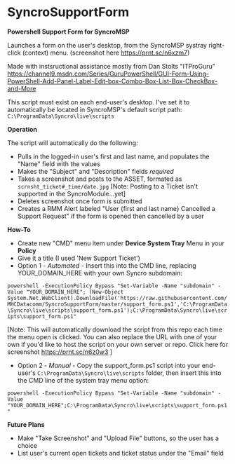 # SyncroSupportForm

**Powershell Support Form for SyncroMSP**

Launches a form on the user's desktop, from the SyncroMSP systray right-click (context) menu. (screenshot here https://prnt.sc/n6xzm7)

Made with instsructional assistance mostly from Dan Stolts "ITProGuru"
https://channel9.msdn.com/Series/GuruPowerShell/GUI-Form-Using-PowerShell-Add-Panel-Label-Edit-box-Combo-Box-List-Box-CheckBox-and-More

This script must exist on each end-user's desktop.  I've set it to automatically be located in SyncroMSP's default script path: `C:\ProgramData\Syncro\live\scripts`

**Operation**

The script will automatically do the following:
- Pulls in the logged-in user's first and last name, and populates the "Name" field with the values
- Makes the "Subject" and "Description" fields *required*
- Takes a screenshot and posts to the ASSET, formated as
`scrnsht_ticket#_time/date.jpg`
[Note: Posting to a Ticket isn't supported in the SyncroModule...yet]
- Deletes screenshot once form is submitted
- Creates a RMM Alert labeled "User {first and last name} Cancelled a Support Request" if the form is opened then cancelled by a user

**How-To**
- Create new "CMD" menu item under **Device System Tray** Menu in your **Policy**
- Give it a title (I used 'New Support Ticket')
- Option 1 - *Automated* - Insert this into the CMD line, replacing YOUR_DOMAIN_HERE with your own Syncro subdomain:

`powershell -ExecutionPolicy Bypass "Set-Variable -Name "subdomain" -Value "YOUR_DOMAIN_HERE"; (New-Object System.Net.WebClient).DownloadFile('https://raw.githubusercontent.com/MHCDatacomm/SyncroSupportForm/master/support_form.ps1','C:\ProgramData\Syncro\live\scripts\support_form.ps1');C:\ProgramData\Syncro\live\scripts\support_form.ps1"`

[Note: This will automatically download the script from this repo each time the menu open is clicked.  You can also replace the URL with one of your own if you'd like to host the script on your own server or repo. Click here for screenshot https://prnt.sc/n6z0w3 ]
- Option 2 - *Manual* - Copy the support_form.ps1 script into your end-user's `C:\ProgramData\Syncro\live\scripts` folder, then insert this into the CMD line of the system tray menu option:

`powershell -ExecutionPolicy Bypass "Set-Variable -Name "subdomain" -Value "YOUR_DOMAIN_HERE";C:\ProgramData\Syncro\live\scripts\support_form.ps1"`

**Future Plans**
- Make "Take Screenshot" and "Upload File" buttons, so the user has a choice
- List user's current open tickets and ticket status under the "Email" field
